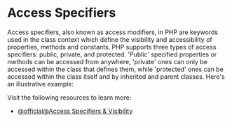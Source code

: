 # Access Specifiers

Access specifiers, also known as access modifiers, in PHP are keywords used in the class context which define the visibility and accessibility of properties, methods and constants. PHP supports three types of access specifiers: public, private, and protected. 'Public' specified properties or methods can be accessed from anywhere, 'private' ones can only be accessed within the class that defines them, while 'protected' ones can be accessed within the class itself and by inherited and parent classes. Here's an illustrative example:

Visit the following resources to learn more:

- [@official@Access Specifiers & Visibility](https://www.php.net/manual/en/language.oop5.visibility.php)